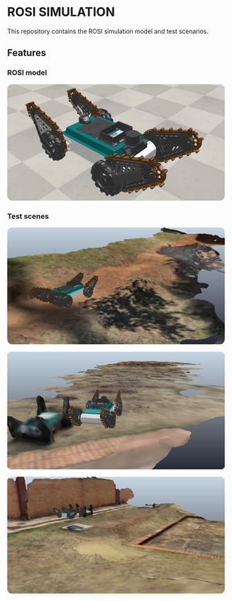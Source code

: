 # ROSI SIMULATION

This repository contains the ROSI simulation model and test scenarios.

## Features

### ROSI model

![model](https://github.com/ITVRoC/rosi_sim/blob/main/resources/images/rosi.png)


### Test scenes

![a1](https://github.com/ITVRoC/rosi_sim/blob/main/resources/images/a1.png)

![a2](https://github.com/ITVRoC/rosi_sim/blob/main/resources/images/a2.png)

![a3](https://github.com/ITVRoC/rosi_sim/blob/main/resources/images/a3.png)
